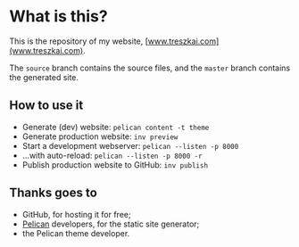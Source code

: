 # What is this?

This is the repository of my website, [www.treszkai.com](www.treszkai.com).

The `source` branch contains the source files, and the `master` branch contains the generated site.

## How to use it

 - Generate (dev) website: `pelican content -t theme`
 - Generate production website: `inv preview`
 - Start a development webserver: `pelican --listen -p 8000`
 - ...with auto-reload: `pelican --listen -p 8000 -r`
 - Publish production website to GitHub: `inv publish`

## Thanks goes to

 - GitHub, for hosting it for free;
 - [Pelican](https://github.com/getpelican/pelican) developers, for the static site generator;
 - the Pelican theme developer.
